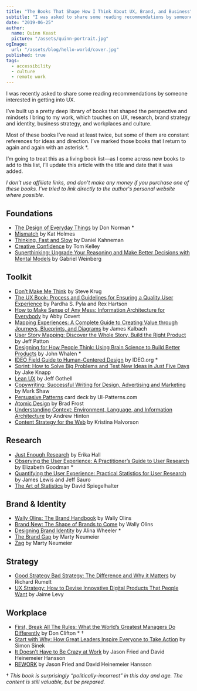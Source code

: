 ```yaml
---
title: "The Books That Shape How I Think About UX, Brand, and Business"
subtitle: "I was asked to share some reading recommendations by someone interested in getting into UX. Here’s my personal book list that shapes how I think about UX, brand, and business."
date: "2019-06-25"
author:
  name: Quinn Keast
  picture: "/assets/quinn-portrait.jpg"
ogImage:
  url: "/assets/blog/hello-world/cover.jpg"
published: true
tags:
  - accessibility
  - culture
  - remote work
---
```


I was recently asked to share some reading recommendations by someone interested in getting into UX.

I’ve built up a pretty deep library of books that shaped the perspective and mindsets I bring to my work, which touches on UX, research, brand strategy and identity, business strategy, and workplaces and culture.

Most of these books I’ve read at least twice, but some of them are constant references for ideas and direction. I’ve marked those books that I return to again and again with an asterisk \*.

I’m going to treat this as a living book list—as I come across new books to add to this list, I’ll update this article with the title and date that it was added.

_I don’t use affiliate links, and don’t make any money if you purchase one of these books. I’ve tried to link directly to the author's personal website where possible._

## Foundations

- [The Design of Everyday Things](https://mitpress.mit.edu/books/design-everyday-things) by Don Norman \*
- [Mismatch](https://mitpress.mit.edu/books/mismatch) by Kat Holmes
- [Thinking, Fast and Slow](https://us.macmillan.com/books/9780374533557) by Daniel Kahneman
- [Creative Confidence](https://www.creativeconfidence.com/) by Tom Kelley
- [Superthinking: Upgrade Your Reasoning and Make Better Decisions with Mental Models](https://superthinking.com/) by Gabriel Weinberg

## Toolkit

- [Don’t Make Me Think](http://sensible.com/dmmt.html) by Steve Krug
- [The UX Book: Process and Guidelines for Ensuring a Quality User Experience](https://www.theuxbook.net/) by Pardha S. Pyla and Rex Hartson
- [How to Make Sense of Any Mess: Information Architecture for Everybody](http://www.howtomakesenseofanymess.com/) by Abby Covert
- [Mapping Experiences: A Complete Guide to Creating Value through Journeys, Blueprints, and Diagrams](https://experiencinginformation.com/mapping-experiences/) by James Kalbach
- [User Story Mapping: Discover the Whole Story, Build the Right Product](https://www.jpattonassociates.com/user-story-mapping/) by Jeff Patton
- [Designing for How People Think: Using Brain Science to Build Better Products](http://shop.oreilly.com/product/0636920077916.do) by John Whalen \*
- [IDEO Field Guide to Human-Centered Design](http://www.designkit.org/resources/1) by IDEO.org \*
- [Sprint: How to Solve Big Problems and Test New Ideas in Just Five Days](https://www.thesprintbook.com/) by Jake Knapp
- [Lean UX](https://www.jeffgothelf.com/lean-ux-book/) by Jeff Gothell
- [Copywriting: Successful Writing for Design, Advertising and Marketing](https://www.laurenceking.com/product/copywriting-second-edition/) by Mark Shaw
- [Persuasive Patterns](https://shop.ui-patterns.com/product/persuasive-patterns-card-deck/) card deck by UI-Patterns.com
- [Atomic Design](http://atomicdesign.bradfrost.com/) by Brad Frost
- [Understanding Context: Environment, Language, and Information Architecture](http://www.contextbook.com/) by Andrew Hinton
- [Content Strategy for the Web](https://www.contentstrategy.com/content-strategy-for-the-web) by Kristina Halvorson

## Research

- [Just Enough Research](https://abookapart.com/products/just-enough-research) by Erika Hall
- [Observing the User Experience: A Practitioner’s Guide to User Research](https://www.sciencedirect.com/book/9780123848697/observing-the-user-experience) by Elizabeth Goodman \*
- [Quantifying the User Experience: Practical Statistics for User Research](https://www.sciencedirect.com/book/9780128023082/quantifying-the-user-experience) by James Lewis and Jeff Sauro
- [The Art of Statistics](https://www.amazon.co.uk/Art-Statistics-Learning-Pelican-Books/dp/0241398630) by David Spiegelhalter

## Brand & Identity

- [Wally Olins: The Brand Handbook](https://thamesandhudson.com/olins-the-brand-handbook-9780500514085) by Wally Olins
- [Brand New: The Shape of Brands to Come](https://thamesandhudson.com/olins-brand-new-9780500291399) by Wally Olins
- [Designing Brand Identity](https://www.designingbrandidentity.info/) by Alina Wheeler \*
- [The Brand Gap](http://www.martyneumeier.com/the-brand-gap) by Marty Neumeier
- [Zag](http://www.martyneumeier.com/zag) by Marty Neumeier

## Strategy

- [Good Strategy Bad Strategy: The Difference and Why it Matters](http://goodbadstrategy.com/) by Richard Rumelt
- [UX Strategy: How to Devise Innovative Digital Products That People Want](http://shop.oreilly.com/product/0636920032090.do) by Jaime Levy

## Workplace

- [First, Break All The Rules: What the World’s Greatest Managers Do Differently](https://www.gallup.com/press/176069/first-break-rules-world-greatest-managers-differently.aspx) by Don Clifton \* †
- [Start with Why: How Great Leaders Inspire Everyone to Take Action](https://simonsinek.com/product/start-with-why/) by Simon Sinek
- [It Doesn’t Have to Be Crazy at Work](https://basecamp.com/books/calm) by Jason Fried and David Heinemeier Hansson
- [REWORK](https://basecamp.com/books/rework) by Jason Fried and David Heinemeier Hansson

† _This book is surprisingly “politically-incorrect” in this day and age. The content is still valuable, but be prepared._
